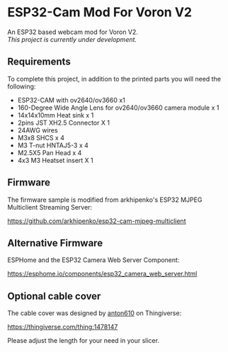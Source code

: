 
# ESP32-Cam Mod For Voron V2

An ESP32 based webcam mod for Voron V2.  
*This project is currently under development.*


## Requirements

To complete this project, in addition to the printed parts you will need the following:

- ESP32-CAM with ov2640/ov3660 x1
- 160-Degree Wide Angle Lens for ov2640/ov3660 camera module x 1
- 14x14x10mm Heat sink x 1
- 2pins JST XH2.5 Connector X 1
- 24AWG wires
- M3x8 SHCS x 4
- M3 T-nut HNTAJ5-3 x 4
- M2.5X5 Pan Head x 4
- 4x3 M3 Heatset insert X 1



## Firmware

The firmware sample is modified from arkhipenko's ESP32 MJPEG Multiclient Streaming Server:

https://github.com/arkhipenko/esp32-cam-mjpeg-multiclient
## Alternative Firmware

ESPHome and the ESP32 Camera Web Server Component:

https://esphome.io/components/esp32_camera_web_server.html
## Optional cable cover

The cable cover was designed by [anton610](https://www.thingiverse.com/anton610/designs) on Thingiverse:

https://thingiverse.com/thing:1478147

Please adjust the length for your need in your slicer.
